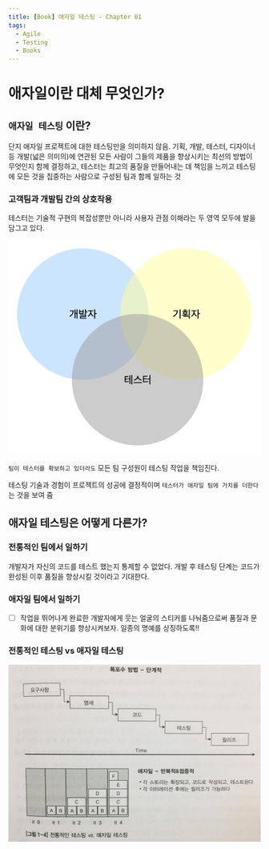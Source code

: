 ```yaml
---
title: [Book] 애자일 테스팅 - Chapter 01
tags:
  - Agile
  - Testing
  - Books
---
```


# 애자일이란 대체 무엇인가?

## `애자일 테스팅` 이란?

단지 애자일 프로젝트에 대한 테스팅만을 의미하지 않음.
기획, 개발, 테스터, 디자이너 등 개발(넓은 의미의)에 연관된 모든 사람이 그들의 제품을 향상시키는 최선의 방법이 무엇인지 함께 결정하고, 테스터는 최고의 품질을 만들어내는 데 책임을 느끼고 테스팅에 모든 것을 집중하는 사람으로 구성된 팀과 함께 일하는 것

### 고객팀과 개발팀 간의 상호작용

테스터는 기술적 구현의 복잡성뿐만 아니라 사용자 관점 이해라는 두 영역 모두에 발을 담그고 있다.

<p align="center">
  <img src="/images/2019-08-21/chapter-01-01.png" >
</p>


`팀이 테스터를 확보하고 있더라도` 모든 팀 구성원이 테스팅 작업을 책임진다.

테스팅 기술과 경험이 프로젝트의 성공에 결정적이며 `테스터가 애자일 팀에 가치를 더한다`는 것을 보여 줌

## 애자일 테스팅은 어떻게 다른가?

### 전통적인 팀에서 일하기

개발자가 자신의 코드를 테스트 했는지 통제할 수 없었다. 개발 후 테스팅 단계는 코드가 완성된 이후 품질을 향상시킬 것이라고 기대한다.

### 애자일 팀에서 일하기

- [ ] 작업을 뛰어나게 완료한 개발자에게 웃는 얼굴의 스티커를 나눠줌으로써 품질과 문화에 대한 분위기를 향상시켜보자. 일종의 명예를 상징하도록!!

### 전통적인 테스팅 vs 애자일 테스팅

<p align="center">
  <img src="/images/2019-08-21/chapter-01-02.png" >
</p>
